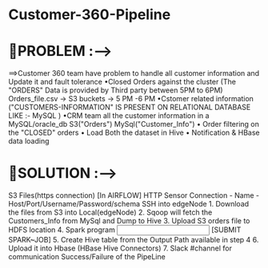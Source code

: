 # Customer-360-Pipeline
🦖PROBLEM :-->
===========
==>Customer 360 team have problem to handle all customer information and Update it and fault tolerance
•Closed Orders against the cluster (The "ORDERS" Data is provided by Third party between 5PM to 6PM)
 Orders_file.csv -> S3 buckets -> 5 PM -6 PM
•Cstomer related information ("CUSTOMERS-INFORMATION" IS PRESENT ON RELATIONAL DATABASE LIKE :- MySQL ) 
•CRM team all the customer information in a MySQL/oracle_db
S3("Orders")
MySql("Customer_Info")
 • Order filtering on the "CLOSED" orders
 • Load Both the dataset in Hive
 • Notification & HBase data loading

🐝SOLUTION :--> 
===========
S3 Files(https connection) [In AIRFLOW]
HTTP Sensor
Connection - Name - Host/Port/Username/Password/schema
SSH into edgeNode
	1. Download the files from S3 into Local(edgeNode)
	2. Sqoop will fetch the Customers_Info from MySql and Dump to Hive
	3. Upload S3 orders file to HDFS location
	4. Spark program <jar> <input path> <output path> [SUBMIT SPARK~JOB]
	5. Create Hive table from the Output Path available in step 4
	6. Upload it into Hbase (HBase Hive Connectors)
	7. Slack #channel for communication
	Success/Failure of the PipeLine
